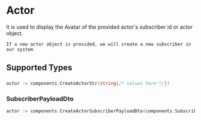# Actor

It is used to display the Avatar of the provided actor's subscriber id or actor object.




    If a new actor object is provided, we will create a new subscriber in our system


## Supported Types

### 

```go
actor := components.CreateActorStr(string{/* values here */})
```

### SubscriberPayloadDto

```go
actor := components.CreateActorSubscriberPayloadDto(components.SubscriberPayloadDto{/* values here */})
```


